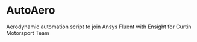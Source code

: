 # AutoAero
Aerodynamic automation script to join Ansys Fluent with Ensight for Curtin Motorsport Team
